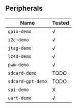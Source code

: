 ## Peripherals

| Name                | Tested |
| ------------------- | ------ |
| `gpio-demo`       | √     |
| `i2c-demo`        | √     |
| `jtag-demo`       | √     |
| `lz4d-demo`       | √     |
| `pwm-demo`        | √     |
| `sdcard-demo`     | TODO   |
| `sdcard-gpt-demo` | TODO   |
| `spi-demo`        | X      |
| `uart-demo`       | √     |
